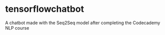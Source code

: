 # tensorflowchatbot
A chatbot made with the Seq2Seq model after completing the Codecademy NLP course
